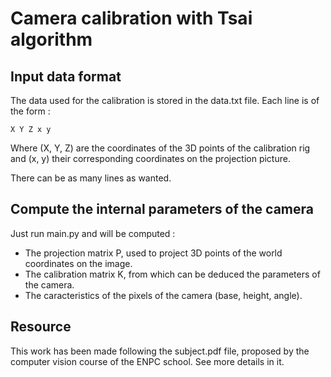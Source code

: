 # Camera calibration with Tsai algorithm

## Input data format

The data used for the calibration is stored in the data.txt file. Each line is of the form :
```
X Y Z x y
```
Where (X, Y, Z) are the coordinates of the 3D points of the calibration rig and (x, y) their corresponding coordinates on the projection picture.

There can be as many lines as wanted.

## Compute the internal parameters of the camera

Just run main.py and will be computed :
- The projection matrix P, used to project 3D points of the world coordinates on the image.
- The calibration matrix K, from which can be deduced the parameters of the camera.
- The caracteristics of the pixels of the camera (base, height, angle).

## Resource

This work has been made following the subject.pdf file, proposed by the computer vision course of the ENPC school. See more details in it.
